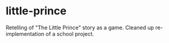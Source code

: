 little-prince
============

Retelling of "The Little Prince" story as a game. Cleaned up re-implementation of a school project.
